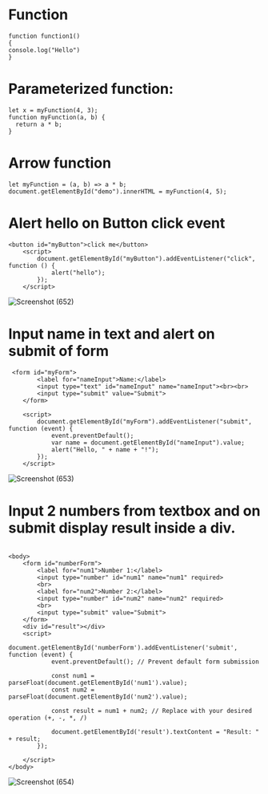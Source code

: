 # Function
```
function function1()
{
console.log("Hello")
}
```
# Parameterized function:
```
let x = myFunction(4, 3);
function myFunction(a, b) {
  return a * b;
}
```
# Arrow function
```
let myFunction = (a, b) => a * b;
document.getElementById("demo").innerHTML = myFunction(4, 5);
```
# Alert hello on Button click event
```
<button id="myButton">click me</button>
    <script>
        document.getElementById("myButton").addEventListener("click", function () {
            alert("hello");
        });
    </script>
```
![Screenshot (652)](https://github.com/Subhransupanda2000/javascript/assets/123824203/7f77aea7-52f9-44f6-9d24-9fd32f945910)

# Input name in text and alert on submit of form
```
 <form id="myForm">
        <label for="nameInput">Name:</label>
        <input type="text" id="nameInput" name="nameInput"><br><br>
        <input type="submit" value="Submit">
    </form>

    <script>
        document.getElementById("myForm").addEventListener("submit", function (event) {
            event.preventDefault();
            var name = document.getElementById("nameInput").value;
            alert("Hello, " + name + "!");
        });
    </script>
```

![Screenshot (653)](https://github.com/Subhransupanda2000/javascript/assets/123824203/ad995bcb-1d1e-4ecd-b25d-a1758f696232)
# Input 2 numbers from textbox and on submit display result inside a div.
```

<body>
    <form id="numberForm">
        <label for="num1">Number 1:</label>
        <input type="number" id="num1" name="num1" required>
        <br>
        <label for="num2">Number 2:</label>
        <input type="number" id="num2" name="num2" required>
        <br>
        <input type="submit" value="Submit">
    </form>
    <div id="result"></div>
    <script>
        document.getElementById('numberForm').addEventListener('submit', function (event) {
            event.preventDefault(); // Prevent default form submission

            const num1 = parseFloat(document.getElementById('num1').value);
            const num2 = parseFloat(document.getElementById('num2').value);

            const result = num1 + num2; // Replace with your desired operation (+, -, *, /)

            document.getElementById('result').textContent = "Result: " + result;
        });

    </script>
</body>
```
![Screenshot (654)](https://github.com/Subhransupanda2000/javascript/assets/123824203/e1b02adc-f02e-4b6e-a45e-02f3402bd964)



